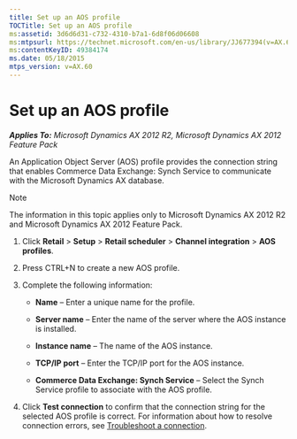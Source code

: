 ```yaml
---
title: Set up an AOS profile
TOCTitle: Set up an AOS profile
ms:assetid: 3d6d6d31-c732-4310-b7a1-6d8f06d06608
ms:mtpsurl: https://technet.microsoft.com/en-us/library/JJ677394(v=AX.60)
ms:contentKeyID: 49384174
ms.date: 05/18/2015
mtps_version: v=AX.60
---
```


# Set up an AOS profile 


_**Applies To:** Microsoft Dynamics AX 2012 R2, Microsoft Dynamics AX 2012 Feature Pack_

An Application Object Server (AOS) profile provides the connection string that enables Commerce Data Exchange: Synch Service to communicate with the Microsoft Dynamics AX database.


> [!NOTE]
> <P>The information in this topic applies only to Microsoft Dynamics AX 2012 R2 and Microsoft Dynamics AX 2012 Feature Pack.</P>



1.  Click **Retail** \> **Setup** \> **Retail scheduler** \> **Channel integration** \> **AOS profiles**.

2.  Press CTRL+N to create a new AOS profile.

3.  Complete the following information:
    
      - **Name** – Enter a unique name for the profile.
    
      - **Server name** – Enter the name of the server where the AOS instance is installed.
    
      - **Instance name** – The name of the AOS instance.
    
      - **TCP/IP port** – Enter the TCP/IP port for the AOS instance.
    
      - **Commerce Data Exchange: Synch Service** – Select the Synch Service profile to associate with the AOS profile.

4.  Click **Test connection** to confirm that the connection string for the selected AOS profile is correct. For information about how to resolve connection errors, see [Troubleshoot a connection](troubleshoot-a-connection.md).

  


